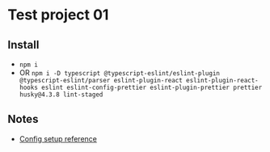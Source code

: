 # Test project 01

## Install

- `npm i`
- OR `npm i -D typescript @typescript-eslint/eslint-plugin @typescript-eslint/parser eslint-plugin-react eslint-plugin-react-hooks eslint eslint-config-prettier eslint-plugin-prettier prettier husky@4.3.8 lint-staged`

## Notes

- [Config setup reference](https://www.youtube.com/watch?v=q5rA2cNqm-8&list=PL7siRj7spTbBfiNQ1kBVuytL8-I8DZWZq&index=4)
